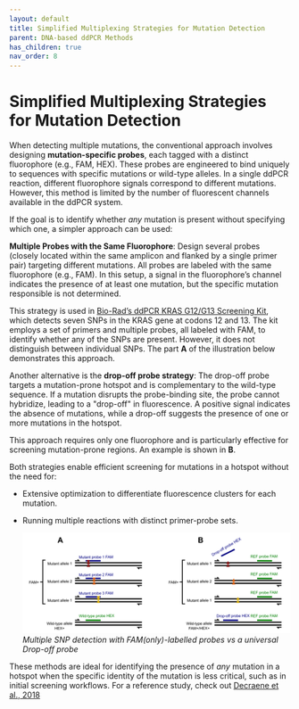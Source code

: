 ```yaml
---
layout: default
title: Simplified Multiplexing Strategies for Mutation Detection
parent: DNA-based ddPCR Methods
has_children: true
nav_order: 8
---
```


# Simplified Multiplexing Strategies for Mutation Detection

When detecting multiple mutations, the conventional approach involves designing **mutation-specific probes**, each tagged with a distinct fluorophore (e.g., FAM, HEX). These probes are engineered to bind uniquely to sequences with specific mutations or wild-type alleles. In a single ddPCR reaction, different fluorophore signals correspond to different mutations. However, this method is limited by the number of fluorescent channels available in the ddPCR system.

If the goal is to identify whether *any* mutation is present without specifying which one, a simpler approach can be used:

**Multiple Probes with the Same Fluorophore**: Design several probes (closely located within the same amplicon and flanked by a single primer pair) targeting different mutations. All probes are labeled with the same fluorophore (e.g., FAM). In this setup, a signal in the fluorophore’s channel indicates the presence of at least one mutation, but the specific mutation responsible is not determined.

This strategy is used in [Bio-Rad’s ddPCR KRAS G12/G13 Screening Kit](<https://www.bio-rad.com/en-se/sku/1863506-ddpcr-kras-g12-g13-screening-kit?ID=1863506>), which detects seven SNPs in the KRAS gene at codons 12 and 13. The kit employs a set of primers and multiple probes, all labeled with FAM, to identify whether any of the SNPs are present. However, it does not distinguish between individual SNPs. The part **A** of the illustration below demonstrates this approach.

Another alternative is the **drop-off probe strategy**: The drop-off probe targets a mutation-prone hotspot and is complementary to the wild-type sequence. If a mutation disrupts the probe-binding site, the probe cannot hybridize, leading to a "drop-off" in fluorescence. A positive signal indicates the absence of mutations, while a drop-off suggests the presence of one or more mutations in the hotspot.

This approach requires only one fluorophore and is particularly effective for screening mutation-prone regions. An example is shown in **B**.

Both strategies enable efficient screening for mutations in a hotspot without the need for:

- Extensive optimization to differentiate fluorescence clusters for each mutation.
- Running multiple reactions with distinct primer-probe sets.

    ![simplified multiplex.png](Simplified%20Multiplexing%20Strategies%20for%20Mutation%20De/simplified_multiplex.png)
    *Multiple SNP detection with FAM(only)-labelled probes vs a universal Drop-off probe*

These methods are ideal for identifying the presence of *any* mutation in a hotspot when the specific identity of the mutation is less critical, such as in initial screening workflows. For a reference study, check out [Decraene et al., 2018](<https://pubmed.ncbi.nlm.nih.gov/29122835/>)
